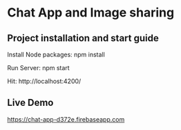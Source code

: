 # Chat App and Image sharing

## Project installation and start guide

Install Node packages: npm install

Run Server: npm start

Hit: http://localhost:4200/


## Live Demo
https://chat-app-d372e.firebaseapp.com

